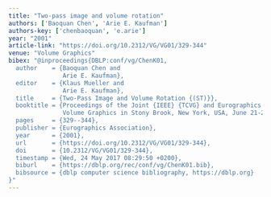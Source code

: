 ```yaml
---
title: "Two-pass image and volume rotation"
authors: ['Baoquan Chen', 'Arie E. Kaufman']
authors-key: ['chenbaoquan', 'e.arie']
year: "2001"
article-link: "https://doi.org/10.2312/VG/VG01/329-344"
venue: "Volume Graphics"
bibex: "@inproceedings{DBLP:conf/vg/ChenK01,
  author    = {Baoquan Chen and
               Arie E. Kaufman},
  editor    = {Klaus Mueller and
               Arie E. Kaufman},
  title     = {Two-Pass Image and Volume Rotation {(ST)}},
  booktitle = {Proceedings of the Joint {IEEE} {TCVG} and Eurographics Workshop on
               Volume Graphics in Stony Brook, New York, USA, June 21-22, 2001},
  pages     = {329--344},
  publisher = {Eurographics Association},
  year      = {2001},
  url       = {https://doi.org/10.2312/VG/VG01/329-344},
  doi       = {10.2312/VG/VG01/329-344},
  timestamp = {Wed, 24 May 2017 08:29:50 +0200},
  biburl    = {https://dblp.org/rec/conf/vg/ChenK01.bib},
  bibsource = {dblp computer science bibliography, https://dblp.org}
}"
---
```

